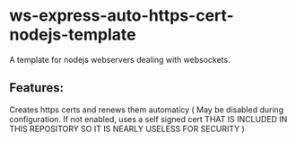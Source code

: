 # ws-express-auto-https-cert-nodejs-template
A template for nodejs webservers dealing with websockets.
## Features:
Creates https certs and renews them automaticy ( May be disabled during configuration. If not enabled, uses a self signed cert THAT IS INCLUDED IN THIS REPOSITORY SO IT IS NEARLY USELESS FOR SECURITY )
